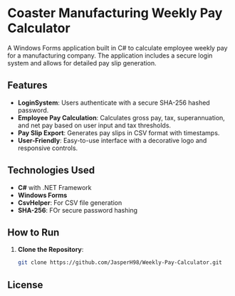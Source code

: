 # Coaster Manufacturing Weekly Pay Calculator

A Windows Forms application built in C# to calculate employee weekly pay for a manufacturing company. The application includes a secure login system and allows for detailed pay slip generation.

## Features
- **LoginSystem**: Users authenticate with a secure SHA-256 hashed password.
- **Employee Pay Calculation**: Calculates gross pay, tax, superannuation, and net pay based on user input and tax thresholds.
- **Pay Slip Export**: Generates pay slips in CSV format with timestamps.
- **User-Friendly**: Easy-to-use interface with a decorative logo and responsive controls.

## Technologies Used
- **C#** with .NET Framework
- **Windows Forms**
- **CsvHelper**: For CSV file generation
- **SHA-256**: FOr secure password hashing

## How to Run
1. **Clone the Repository**:
	```bash
	git clone https://github.com/JasperH98/Weekly-Pay-Calculator.git

## License
